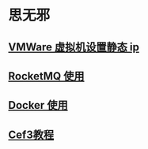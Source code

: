 # 思无邪

## [VMWare 虚拟机设置静态 ip](./ubuntu/index.md)

## [RocketMQ 使用](./rocketMQ/index.md)

## [Docker 使用](./docker/index.md)

## [Cef3教程](./cef3/index.md)
